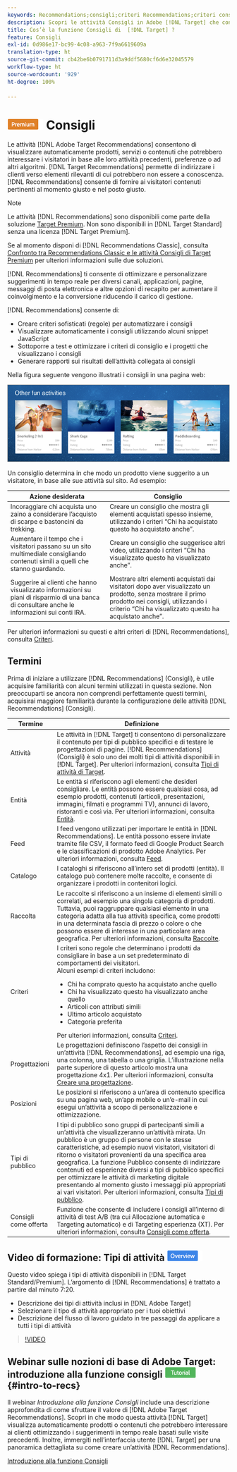 ```yaml
---
keywords: Recommendations;consigli;criteri Recommendations;criteri consigli;algoritmi Recommendations;algoritmi consigli:attività;criteri;recommendations targeting;targeting consigli
description: Scopri le attività Consigli in Adobe [!DNL Target] che consentono di visualizzare automaticamente contenuti che potrebbero interessare ai clienti in base alle precedenti attività dell’utente o ad altri algoritmi.
title: Cos’è la funzione Consigli di  [!DNL Target] ?
feature: Consigli
exl-id: 0d986e17-bc99-4c08-a963-7f9a6619609a
translation-type: ht
source-git-commit: cb42be6b0791711d3a9ddf5680cf6d6e32045579
workflow-type: ht
source-wordcount: '929'
ht-degree: 100%

---
```


# ![PREMIUM](/help/assets/premium.png) Consigli

Le attività [!DNL Adobe Target Recommendations] consentono di visualizzare automaticamente prodotti, servizi o contenuti che potrebbero interessare i visitatori in base alle loro attività precedenti, preferenze o ad altri algoritmi. [!DNL Target Recommendations] permette di indirizzare i clienti verso elementi rilevanti di cui potrebbero non essere a conoscenza. [!DNL Recommendations] consente di fornire ai visitatori contenuti pertinenti al momento giusto e nel posto giusto.

>[!NOTE]
>
>Le attività [!DNL Recommendations] sono disponibili come parte della soluzione [Target Premium](/help/c-intro/intro.md#premium). Non sono disponibili in [!DNL Target Standard] senza una licenza [!DNL Target Premium].
>
>Se al momento disponi di [!DNL Recommendations Classic], consulta [Confronto tra Recommendations Classic e le attività Consigli di Target Premium](/help/c-recommendations/c-recommendations-faq/recommendations-classic-versus-recommendations-activities-target-premium.md#concept_A80223EF66634EA380580C2823A581C5) per ulteriori informazioni sulle due soluzioni.

[!DNL Recommendations] ti consente di ottimizzare e personalizzare suggerimenti in tempo reale per diversi canali, applicazioni, pagine, messaggi di posta elettronica e altre opzioni di recapito per aumentare il coinvolgimento e la conversione riducendo il carico di gestione.

[!DNL Recommendations] consente di:

* Creare criteri sofisticati (regole) per automatizzare i consigli
* Visualizzare automaticamente i consigli utilizzando alcuni snippet JavaScript
* Sottoporre a test e ottimizzare i criteri di consiglio e i progetti che visualizzano i consigli
* Generare rapporti sui risultati dell’attività collegata ai consigli

Nella figura seguente vengono illustrati i consigli in una pagina web:

![](assets/velocity_example.png)

Un consiglio determina in che modo un prodotto viene suggerito a un visitatore, in base alle sue attività sul sito. Ad esempio:

| Azione desiderata | Consiglio |
|--- |--- |
| Incoraggiare chi acquista uno zaino a considerare l’acquisto di scarpe e bastoncini da trekking. | Creare un consiglio che mostra gli elementi acquistati spesso insieme, utilizzando i criteri “Chi ha acquistato questo ha acquistato anche”. |
| Aumentare il tempo che i visitatori passano su un sito multimediale consigliando contenuti simili a quelli che stanno guardando. | Creare un consiglio che suggerisce altri video, utilizzando i criteri “Chi ha visualizzato questo ha visualizzato anche”. |
| Suggerire ai clienti che hanno visualizzato informazioni su piani di risparmio di una banca di consultare anche le informazioni sui conti IRA. | Mostrare altri elementi acquistati dai visitatori dopo aver visualizzato un prodotto, senza mostrare il primo prodotto nei consigli, utilizzando i criterio “Chi ha visualizzato questo ha acquistato anche”. |

Per ulteriori informazioni su questi e altri criteri di [!DNL Recommendations], consulta [Criteri](/help/c-recommendations/c-algorithms/algorithms.md).

## Termini

Prima di iniziare a utilizzare [!DNL Recommendations] (Consigli), è utile acquisire familiarità con alcuni termini utilizzati in questa sezione. Non preoccuparti se ancora non comprendi perfettamente questi termini, acquisirai maggiore familiarità durante la configurazione delle attività [!DNL Recommendations] (Consigli).

| Termine | Definizione |
| --- | --- |
| Attività | Le attività in [!DNL Target] ti consentono di personalizzare il contenuto per tipi di pubblico specifici e di testare le progettazioni di pagine. [!DNL Recommendations] (Consigli) è solo uno dei molti tipi di attività disponibili in [!DNL Target]. Per ulteriori informazioni, consulta [Tipi di attività di Target](/help/c-activities/target-activities-guide.md). |
| Entità | Le entità si riferiscono agli elementi che desideri consigliare. Le entità possono essere qualsiasi cosa, ad esempio prodotti, contenuti (articoli, presentazioni, immagini, filmati e programmi TV), annunci di lavoro, ristoranti e così via. Per ulteriori informazioni, consulta [Entità](/help/c-recommendations/c-products/products.md). |
| Feed | I feed vengono utilizzati per importare le entità in [!DNL Recommendations]. Le entità possono essere inviate tramite file CSV, il formato feed di Google Product Search e le classificazioni di prodotto Adobe Analytics. Per ulteriori informazioni, consulta [Feed](/help/c-recommendations/c-products/feeds.md). |
| Catalogo | I cataloghi si riferiscono all’intero set di prodotti (entità). Il catalogo può contenere molte raccolte, e consente di organizzare i prodotti in contenitori logici. |
| Raccolta | Le raccolte si riferiscono a un insieme di elementi simili o correlati, ad esempio una singola categoria di prodotti. Tuttavia, puoi raggruppare qualsiasi elemento in una categoria adatta alla tua attività specifica, come prodotti in una determinata fascia di prezzo o colore o che possono essere di interesse in una particolare area geografica. Per ulteriori informazioni, consulta [Raccolte](/help/c-recommendations/c-products/collections.md). |
| Criteri | I criteri sono regole che determinano i prodotti da consigliare in base a un set predeterminato di comportamenti dei visitatori.<br>Alcuni esempi di criteri includono: <ul><li>Chi ha comprato questo ha acquistato anche quello</li><li>Chi ha visualizzato questo ha visualizzato anche quello</li><li>Articoli con attributi simili</li><li>Ultimo articolo acquistato</li><li>Categoria preferita</li></ul>  Per ulteriori informazioni, consulta [Criteri](/help/c-recommendations/c-algorithms/algorithms.md). |
| Progettazioni | Le progettazioni definiscono l’aspetto dei consigli in un’attività [!DNL Recommendations], ad esempio una riga, una colonna, una tabella o una griglia. L’illustrazione nella parte superiore di questo articolo mostra una progettazione 4x1. Per ulteriori informazioni, consulta [Creare una progettazione](/help/c-recommendations/c-design-overview/create-design.md). |
| Posizioni | Le posizioni si riferiscono a un’area di contenuto specifica su una pagina web, un’app mobile o un’e-mail in cui esegui un’attività a scopo di personalizzazione e ottimizzazione. |
| Tipi di pubblico | I tipi di pubblico sono gruppi di partecipanti simili a un’attività che visualizzeranno un’attività mirata. Un pubblico è un gruppo di persone con le stesse caratteristiche, ad esempio nuovi visitatori, visitatori di ritorno o visitatori provenienti da una specifica area geografica. La funzione Pubblico consente di indirizzare contenuti ed esperienze diversi a tipi di pubblico specifici per ottimizzare le attività di marketing digitale presentando al momento giusto i messaggi più appropriati ai vari visitatori. Per ulteriori informazioni, consulta [Tipi di pubblico](/help/c-target/target.md). |
| Consigli come offerta | Funzione che consente di includere i consigli all’interno di attività di test A/B (tra cui Allocazione automatica e Targeting automatico) e di Targeting esperienza (XT). Per ulteriori informazioni, consulta [Consigli come offerta](/help/c-recommendations/recommendations-as-an-offer.md). |

## Video di formazione: Tipi di attività ![Icona Panoramica](/help/assets/overview.png)

Questo video spiega i tipi di attività disponibili in [!DNL Target Standard/Premium]. L’argomento di [!DNL Recommendations] è trattato a partire dal minuto 7:20.

* Descrizione dei tipi di attività inclusi in [!DNL Adobe Target]
* Selezionare il tipo di attività appropriato per i tuoi obiettivi
* Descrizione del flusso di lavoro guidato in tre passaggi da applicare a tutti i tipi di attività

>[!VIDEO](https://video.tv.adobe.com/v/17386)

## Webinar sulle nozioni di base di Adobe Target: introduzione alla funzione consigli ![Icona Tutorial ](/help/assets/tutorial.png) {#intro-to-recs}

Il webinar *Introduzione alla funzione Consigli* include una descrizione approfondita di come sfruttare il valore di [!DNL Adobe Target Recommendations]. Scopri in che modo questa attività [!DNL Target] visualizza automaticamente prodotti o contenuti che potrebbero interessare ai clienti ottimizzando i suggerimenti in tempo reale basati sulle visite precedenti. Inoltre, immergiti nell’interfaccia utente [!DNL Target] per una panoramica dettagliata su come creare un’attività [!DNL Recommendations].

[Introduzione alla funzione Consigli](https://adobecustomersuccess.adobeconnect.com/p8gt31drhs3e/?OWASP_CSRFTOKEN=4bd6cac5d0806167ee0a5449ba93d6300548d09c922bcb751c38973897a5703a)

